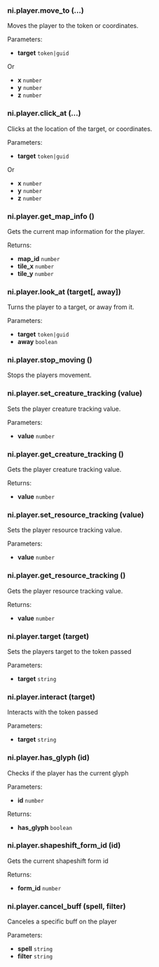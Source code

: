### ni.player.move_to (...)

Moves the player to the token or coordinates.

Parameters:
- **target** `token|guid`

Or
- **x** `number`
- **y** `number`
- **z** `number`

### ni.player.click_at (...)

Clicks at the location of the target, or coordinates.

Parameters:
- **target** `token|guid`

Or
- **x** `number`
- **y** `number`
- **z** `number`

### ni.player.get_map_info ()

Gets the current map information for the player.

Returns:
- **map_id** `number`
- **tile_x** `number`
- **tile_y** `number`

### ni.player.look_at (target[, away])

Turns the player to a target, or away from it.

Parameters:
- **target** `token|guid`
- **away** `boolean`

### ni.player.stop_moving ()

Stops the players movement.

### ni.player.set_creature_tracking (value)

Sets the player creature tracking value.

Parameters:
- **value** `number`

### ni.player.get_creature_tracking ()

Gets the player creature tracking value.

Returns:
- **value** `number`

### ni.player.set_resource_tracking (value)

Sets the player resource tracking value.

Parameters:
- **value** `number`

### ni.player.get_resource_tracking ()

Gets the player resource tracking value.

Returns:
- **value** `number`

### ni.player.target (target)

Sets the players target to the token passed

Parameters:
- **target** `string`

### ni.player.interact (target)

Interacts with the token passed

Parameters:
- **target** `string`

### ni.player.has_glyph (id)

Checks if the player has the current glyph

Parameters:
- **id** `number`

Returns:
- **has_glyph** `boolean`

### ni.player.shapeshift_form_id (id)

Gets the current shapeshift form id

Returns:
- **form_id** `number`

### ni.player.cancel_buff (spell, filter)

Canceles a specific buff on the player

Parameters:
- **spell** `string`
- **filter** `string`

